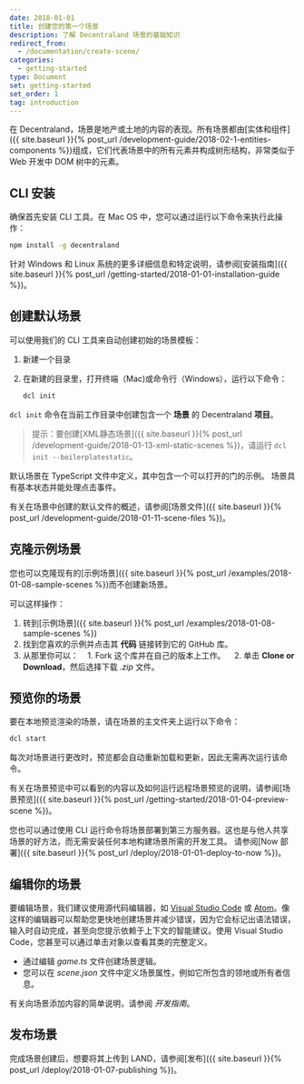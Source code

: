 ```yaml
---
date: 2018-01-01
title: 创建您的第一个场景
description: 了解 Decentraland 场景的基础知识
redirect_from:
  - /documentation/create-scene/
categories:
  - getting-started
type: Document
set: getting-started
set_order: 1
tag: introduction
---
```


在 Decentraland，场景是地产或土地的内容的表现。所有场景都由[实体和组件]({{ site.baseurl }}{% post_url /development-guide/2018-02-1-entities-components %})组成，它们代表场景中的所有元素并构成树形结构，非常类似于 Web 开发中 DOM 树中的元素。

## CLI 安装

确保首先安装 CLI 工具。在 Mac OS 中，您可以通过运行以下命令来执行此操作：

```bash
npm install -g decentraland
```

针对 Windows 和 Linux 系统的更多详细信息和特定说明，请参阅[安装指南]({{ site.baseurl }}{% post_url /getting-started/2018-01-01-installation-guide %})。

## 创建默认场景

可以使用我们的 CLI 工具来自动创建初始的场景模板：

1. 新建一个目录
2. 在新建的目录里，打开终端（Mac)或命令行（Windows），运行以下命令：

   ```bash
   dcl init
   ```

`dcl init` 命令在当前工作目录中创建包含一个 **场景** 的 Decentraland **项目**。

> 提示：要创建[XML静态场景]({{ site.baseurl }}{% post_url /development-guide/2018-01-13-xml-static-scenes %})，请运行 `dcl init --boilerplatestatic`。

默认场景在 TypeScript 文件中定义，其中包含一个可以打开的门的示例。 场景具有基本状态并能处理点击事件。

有关在场景中创建的默认文件的概述，请参阅[场景文件]({{ site.baseurl }}{% post_url /development-guide/2018-01-11-scene-files %})。

## 克隆示例场景

您也可以克隆现有的[示例场景]({{ site.baseurl }}{% post_url /examples/2018-01-08-sample-scenes %})而不创建新场景。

可以这样操作：

1. 转到[示例场景]({{ site.baseurl }}{% post_url /examples/2018-01-08-sample-scenes %})
2. 找到您喜欢的示例并点击其 **代码** 链接转到它的 GitHub 库。
3. 从那里你可以：
   1. Fork 这个库并在自己的版本上工作。
   2. 单击 **Clone or Download**，然后选择下载 _.zip_ 文件。

## 预览你的场景

要在本地预览渲染的场景，请在场景的主文件夹上运行以下命令：

```bash
dcl start
```

每次对场景进行更改时，预览都会自动重新加载和更新，因此无需再次运行该命令。

有关在场景预览中可以看到的内容以及如何运行远程场景预览的说明，请参阅[场景预览]({{ site.baseurl }}{% post_url /getting-started/2018-01-04-preview-scene %})。

您也可以通过使用 CLI 运行命令将场景部署到第三方服务器。这也是与他人共享场景的好方法，而无需安装任何本地构建场景所需的开发工具。 请参阅[Now 部署]({{ site.baseurl }}{% post_url /deploy/2018-01-01-deploy-to-now %})。

## 编辑你的场景

要编辑场景，我们建议使用源代码编辑器，如 [Visual Studio Code](https://code.visualstudio.com/) 或 [Atom](https://atom.io/)。像这样的编辑器可以帮助您更快地创建场景并减少错误，因为它会标记出语法错误，输入时自动完成，甚至向您提示依赖于上下文的智能建议。使用 Visual Studio Code，您甚至可以通过单击对象以查看其类的完整定义。

- 通过编辑 _game.ts_ 文件创建场景逻辑。
- 您可以在 _scene.json_ 文件中定义场景属性，例如它所包含的领地或所有者信息。

有关向场景添加内容的简单说明，请参阅 _开发指南_。

## 发布场景

完成场景创建后，想要将其上传到 LAND，请参阅[发布]({{ site.baseurl }}{% post_url /deploy/2018-01-07-publishing %})。
